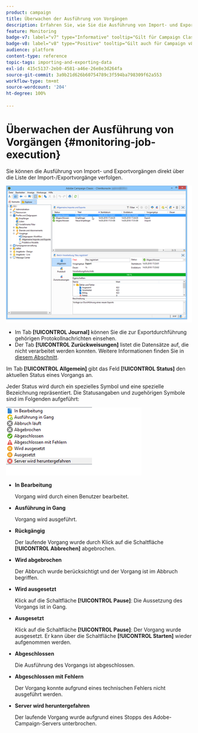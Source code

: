 ```yaml
---
product: campaign
title: Überwachen der Ausführung von Vorgängen
description: Erfahren Sie, wie Sie die Ausführung von Import- und Exportvorgängen überwachen
feature: Monitoring
badge-v7: label="v7" type="Informative" tooltip="Gilt für Campaign Classic v7"
badge-v8: label="v8" type="Positive" tooltip="Gilt auch für Campaign v8"
audience: platform
content-type: reference
topic-tags: importing-and-exporting-data
exl-id: 415c5137-2eb0-4581-a46e-26e8e3d264fa
source-git-commit: 3a9b21d626b60754789c3f594ba798309f62a553
workflow-type: tm+mt
source-wordcount: '204'
ht-degree: 100%

---
```


# Überwachen der Ausführung von Vorgängen {#monitoring-job-execution}



Sie können die Ausführung von Import- und Exportvorgängen direkt über die Liste der Import-/Exportvorgänge verfolgen.

![](assets/s_ncs_user_export_list_and_details.png)

* Im Tab **[!UICONTROL Journal]** können Sie die zur Exportdurchführung gehörigen Protokollnachrichten einsehen.
* Der Tab **[!UICONTROL Zurückweisungen]** listet die Datensätze auf, die nicht verarbeitet werden konnten. Weitere Informationen finden Sie in [diesem Abschnitt](../../platform/using/executing-import-jobs.md#behavior-in-the-event-of-an-error).

Im Tab **[!UICONTROL Allgemein]** gibt das Feld **[!UICONTROL Status]** den aktuellen Status eines Vorgangs an.

Jeder Status wird durch ein spezielles Symbol und eine spezielle Bezeichnung repräsentiert. Die Statusangaben und zugehörigen Symbole sind im Folgenden aufgeführt:

![](assets/s_ncs_user_export_status.png)

* **In Bearbeitung**

  Vorgang wird durch einen Benutzer bearbeitet.

* **Ausführung in Gang**

  Vorgang wird ausgeführt.

* **Rückgängig**

  Der laufende Vorgang wurde durch Klick auf die Schaltfläche **[!UICONTROL Abbrechen]** abgebrochen.

* **Wird abgebrochen**

  Der Abbruch wurde berücksichtigt und der Vorgang ist im Abbruch begriffen.

* **Wird ausgesetzt**

  Klick auf die Schaltfläche **[!UICONTROL Pause]**: Die Aussetzung des Vorgangs ist in Gang.

* **Ausgesetzt**

  Klick auf die Schaltfläche **[!UICONTROL Pause]**: Der Vorgang wurde ausgesetzt. Er kann über die Schaltfläche **[!UICONTROL Starten]** wieder aufgenommen werden.

* **Abgeschlossen**

  Die Ausführung des Vorgangs ist abgeschlossen.

* **Abgeschlossen mit Fehlern**

  Der Vorgang konnte aufgrund eines technischen Fehlers nicht ausgeführt werden.

* **Server wird heruntergefahren**

  Der laufende Vorgang wurde aufgrund eines Stopps des Adobe-Campaign-Servers unterbrochen.
